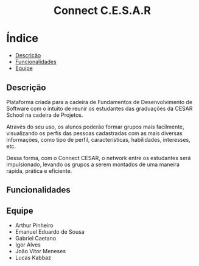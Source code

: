 <h1 align="center">Connect C.E.S.A.R </h1>

# Índice
* [Descrição](#descrição)
* [Funcionalidades](#funcionalidades)
* [Equipe](#equipe)

## Descrição
Plataforma criada para a cadeira de Fundamentos de Desenvolvimento de Software com o intuito de reunir os estudantes das graduações da CESAR School na cadeira de Projetos. 

Através do seu uso, os alunos poderão formar grupos mais facilmente, visualizando os perfis das pessoas cadastradas com as mais diversas informações, como tipo de perfil, características, habilidades, interesses, etc.

Dessa forma, com o Connect CESAR, o network entre os estudantes será impulsionado, levando os grupos a serem montados de uma maneira rápida, prática e eficiente.


## Funcionalidades


## Equipe
* Arthur Pinheiro
* Emanuel Eduardo de Sousa
* Gabriel Caetano
* Igor Alves
* João Vítor Meneses
* Lucas Kabbaz
